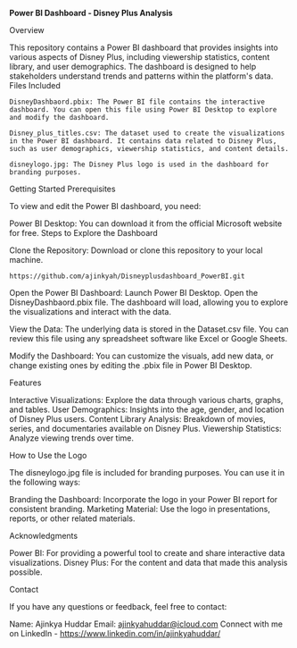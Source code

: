 **Power BI Dashboard - Disney Plus Analysis**

Overview

This repository contains a Power BI dashboard that provides insights into various aspects of Disney Plus, including viewership statistics, content library, and user demographics. The dashboard is designed to help stakeholders understand trends and patterns within the platform's data.
Files Included

    DisneyDashbaord.pbix: The Power BI file contains the interactive dashboard. You can open this file using Power BI Desktop to explore and modify the dashboard.

    Disney_plus_titles.csv: The dataset used to create the visualizations in the Power BI dashboard. It contains data related to Disney Plus, such as user demographics, viewership statistics, and content details.

    disneylogo.jpg: The Disney Plus logo is used in the dashboard for branding purposes.

Getting Started
Prerequisites

To view and edit the Power BI dashboard, you need:

  Power BI Desktop: You can download it from the official Microsoft website for free.
    Steps to Explore the Dashboard

  Clone the Repository: Download or clone this repository to your local machine.

    https://github.com/ajinkyah/Disneyplusdashboard_PowerBI.git

  Open the Power BI Dashboard:
      Launch Power BI Desktop.
      Open the DisneyDashbaord.pbix file.
      The dashboard will load, allowing you to explore the visualizations and interact with the data.

  View the Data:
      The underlying data is stored in the Dataset.csv file. You can review this file using any spreadsheet software like Excel or Google Sheets.

  Modify the Dashboard:
      You can customize the visuals, add new data, or change existing ones by editing the .pbix file in Power BI Desktop.

Features

  Interactive Visualizations: Explore the data through various charts, graphs, and tables.
  User Demographics: Insights into the age, gender, and location of Disney Plus users.
  Content Library Analysis: Breakdown of movies, series, and documentaries available on Disney Plus.
  Viewership Statistics: Analyze viewing trends over time.

How to Use the Logo

The disneylogo.jpg file is included for branding purposes. You can use it in the following ways:

  Branding the Dashboard: Incorporate the logo in your Power BI report for consistent branding.
  Marketing Material: Use the logo in presentations, reports, or other related materials.

Acknowledgments

  Power BI: For providing a powerful tool to create and share interactive data visualizations.
  Disney Plus: For the content and data that made this analysis possible.

Contact

If you have any questions or feedback, feel free to contact:

  Name: Ajinkya Huddar
  Email: ajinkyahuddar@icloud.com
  Connect with me on LinkedIn - https://www.linkedin.com/in/ajinkyahuddar/
